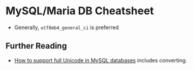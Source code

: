 # MySQL/Maria DB Cheatsheet

* Generally, `utf8mb4_general_ci` is preferred

## Further Reading

* [How to support full Unicode in MySQL databases](https://mathiasbynens.be/notes/mysql-utf8mb4) includes converting.
